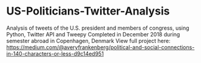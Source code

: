 # US-Politicians-Twitter-Analysis
Analysis of tweets of the U.S. president and members of congress, using Python, Twitter API and Tweepy
Completed in December 2018 during semester abroad in Copenhagen, Denmark
View full project here: https://medium.com/@averyfrankenberg/political-and-social-connections-in-140-characters-or-less-d9c14ed951
